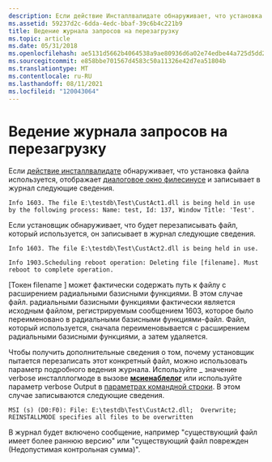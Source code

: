 ```yaml
---
description: Если действие Инсталлвалидате обнаруживает, что установка файла используется, отображает диалоговое окно Филесинусе и записывает в журнал следующие сведения.
ms.assetid: 59237d2c-6dda-4edc-bbaf-39c6b4c221b9
title: Ведение журнала запросов на перезагрузку
ms.topic: article
ms.date: 05/31/2018
ms.openlocfilehash: ae5131d5662b4064538a9ae80936d6a02e74edbe44a725d5dd27754a9a2e845c
ms.sourcegitcommit: e858bbe701567d4583c50a11326e42d7ea51804b
ms.translationtype: MT
ms.contentlocale: ru-RU
ms.lasthandoff: 08/11/2021
ms.locfileid: "120043064"
---
```

# <a name="logging-of-reboot-requests"></a>Ведение журнала запросов на перезагрузку

Если [действие инсталлвалидате](installvalidate-action.md) обнаруживает, что установка файла используется, отображает [диалоговое окно филесинусе](filesinuse-dialog.md) и записывает в журнал следующие сведения.

``` syntax
Info 1603. The file E:\testdb\Test\CustAct1.dll is being held in use
by the following process: Name: test, Id: 137, Window Title: 'Test'.
```

Если установщик обнаруживает, что будет перезаписывать файл, который используется, он записывает в журнал следующие сведения.

``` syntax
Info 1603. The file E:\testdb\Test\CustAct2.dll is being held in use.

Info 1903.Scheduling reboot operation: Deleting file [filename]. Must 
reboot to complete operation.
```

\[Токен filename \] может фактически содержать путь к файлу с расширением радиальными базисными функциями. В этом случае файл. радиальными базисными функциями фактически является исходным файлом, регистрируемым сообщением 1603, которое было переименовано в радиальными базисными функциями-файл. Файл, который используется, сначала переименовывается с расширением радиальными базисными функциями, а затем удаляется.

Чтобы получить дополнительные сведения о том, почему установщик пытается перезаписать этот конкретный файл, можно использовать параметр подробного ведения журнала. Используйте \_ значение verbose инсталллогмоде в вызове [**мсиенаблелог**](/windows/desktop/api/Msi/nf-msi-msienableloga) или используйте параметр verbose Output в [параметрах командной строки](command-line-options.md). В этом случае записываются следующие сведения.

``` syntax
MSI (s) (D0:F0): File: E:\testdb\Test\CustAct2.dll;  Overwrite;  
REINSTALLMODE specifies all files to be overwritten
```

В журнал будет включено сообщение, например "существующий файл имеет более раннюю версию" или "существующий файл поврежден (Недопустимая контрольная сумма)".

 

 



